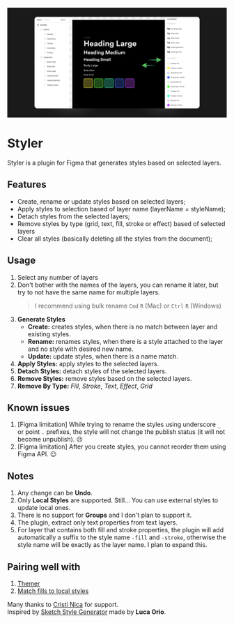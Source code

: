 ![cover](src/assets/cover.png)

# Styler

Styler is a plugin for Figma that generates styles based on selected layers.

## Features

- Create, rename or update styles based on selected layers;
- Apply styles to selection based of layer name (layerName = styleName);
- Detach styles from the selected layers;
- Remove styles by type (grid, text, fill, stroke or effect) based of selected layers
- Clear all styles (basically deleting all the styles from the document);

## Usage

1. Select any number of layers
1. Don't bother with the names of the layers, you can rename it later, but try to not have the same name for multiple layers.
   > I recommend using bulk rename `Cmd` `R` (Mac) or `Ctrl` `R` (Windows)
1. **Generate Styles**
   - **Create:** creates styles, when there is no match between layer and existing styles.
   - **Rename:** renames styles, when there is a style attached to the layer and no style with desired new name.
   - **Update:** update styles, when there is a name match.
1. **Apply Styles:** apply styles to the selected layers.
1. **Detach Styles:** detach styles of the selected layers.
1. **Remove Styles:** remove styles based on the selected layers.
1. **Remove By Type:** _Fill_, _Stroke_, _Text_, _Effect_, _Grid_

## Known issues

1. [Figma limitation] While trying to rename the styles using underscore `_` or point `.` prefixes, the style will not change the publish status (it will not become unpublish). ☹️
1. [Figma limitation] After you create styles, you cannot reorder them using Figma API. 😔

## Notes

1. Any change can be **Undo**.
1. Only **Local Styles** are supported. Still... You can use external styles to update local ones.
1. There is no support for **Groups** and I don't plan to support it.
1. The plugin, extract only text properties from text layers.
1. For layer that contains both fill and stroke properties, the plugin will add automatically a suffix to the style name `-fill` and `-stroke`, otherwise the style name will be exactly as the layer name. I plan to expand this.

## Pairing well with

1. [Themer](https://github.com/thomas-lowry/themer)
1. [Match fills to local styles](https://www.figma.com/community/plugin/783240561193792353/Match-fills-to-local-styles)

Many thanks to [Cristi Nica](https://github.com/cristi9512) for support.  
Inspired by [Sketch Style Generator](https://github.com/lucaorio/sketch-styles-generator) made by **Luca Orio**.
